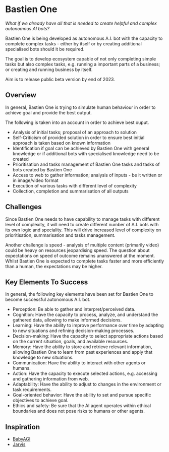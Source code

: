 # Bastien One

<i>What if we already have all that is needed to create helpful and complex autonomous AI bots?</i>

Bastien One is being developed as autonomous A.I. bot with the capacity to complete complex tasks - either by itself or by creating additional specialised bots should it be required.

The goal is to develop ecosystem capable of not only completing simple tasks but also complex tasks, e.g. running a important parts of a business; or creating and running business by itself.

Aim is to release public beta version by end of 2023.

<h2>Overview</h2>

In general, Bastien One is trying to simulate human behaviour in order to achieve goal and provide the best output.

The following is taken into an account in order to achieve best ouput.

<ul>
  <li>Analysis of initial tasks; proposal of an approach to solution</li>
  <li>Self-Criticism of provided solution in order to ensure best initial approach is taken based on known information</li>
  <li>Identification if goal can be achieved by Bastien One with general knowledge or if additional bots with specialised knowledge need to be created</li>
  <li>Prioritisation and tasks management of Bastien One tasks and tasks of bots created by Bastien One</li>
  <li>Access to web to gather information; analysis of inputs - be it written or in image/video format</li>
  <li>Execution of various tasks with different level of complexity</li>
  <li>Collection, completion and summarisation of all outputs</li>
</ul>

<h2>Challenges</h2>

Since Bastien One needs to have capability to manage tasks with different level of complexity, it will need to create different number of A.I. bots with its own logic and speciality. This will drive increased level of complexity on prioritisation, summarisation and tasks management.

Another challenge is speed - analysis of multiple content (primarily video) could be heavy on resources jeopardising speed. The question about expectations on speed of outcome remains unanswered at the moment. Whilst Bastien One is expected to complete tasks faster and more efficiently than a human, the expectations may be higher.

<h2>Key Elements To Success</h2>

In general, the following key elements have been set for Bastien One to become successful autonomous A.I. bot.

<ul>
  <li>Perception: Be able to gather and interpret/perceived data.</li>
  <li>Cognition: Have the capacity to process, analyze, and understand the gathered data, allowing to make informed decisions.</li>
  <li>Learning: Have the ability to improve performance over time by adapting to new situations and refining decision-making processes.</li>
  <li>Decision-making: Have the capacity to select appropriate actions based on the current situation, goals, and available resources.</li>
  <li>Memory: Have the ability to store and retrieve relevant information, allowing Bastien One to learn from past experiences and apply that knowledge to new situations.</li>
  <li>Communication: Have the ability to interact with other agents or humans.</li>
  <li>Action: Have the capacity to execute selected actions, e.g. accessing and gathering information from web.</li>
  <li>Adaptability: Have the ability to adjust to changes in the environment or task requirements.</li>
  <li>Goal-oriented behavior: Have the ability to set and pursue specific objectives to achieve goal.</li>
  <li>Ethics and safety: Be sure that the AI agent operates within ethical boundaries and does not pose risks to humans or other agents.</li>
</ul>

<h2>Inspiration</h2>

<ul>
  <li><a href="https://github.com/yoheinakajima/babyagi">BabyAGI</a></li>
  <li><a href="https://github.com/microsoft/JARVIS">Jarvis</a></li>
</ul>
